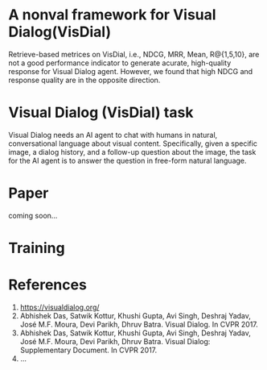 # A nonval framework for Visual Dialog(VisDial)

Retrieve-based metrices on VisDial, i.e., NDCG, MRR, Mean, R@{1,5,10}, are not a good performance indicator to generate acurate, high-quality response for Visual Dialog agent. However, we found that high NDCG and response quality are in the opposite direction.

# Visual Dialog (VisDial) task
Visual Dialog needs an AI agent to chat with humans in natural, conversational language about visual content. Specifically, given a specific image, a dialog history, and a follow-up question about the image, the task for the AI agent is to answer the question in free-form natural language.

# Paper
coming soon...

# Training 

# References
1. https://visualdialog.org/<br>
1. Abhishek Das, Satwik Kottur, Khushi Gupta, Avi Singh, Deshraj Yadav, José M.F. Moura, Devi Parikh, Dhruv Batra. Visual Dialog. In CVPR 2017.<br>
2. Abhishek Das, Satwik Kottur, Khushi Gupta, Avi Singh, Deshraj Yadav, José M.F. Moura, Devi Parikh, Dhruv Batra. Visual Dialog: Supplementary Document. In CVPR 2017.<br>
3. ...<br>
